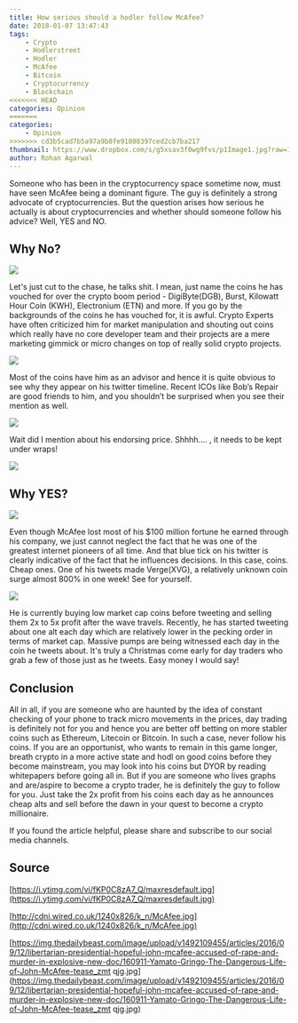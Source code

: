 ```yaml
---
title: How serious should a hodler follow McAfee?
date: 2018-01-07 13:47:43
tags: 
    - Crypto 
    - Hodlerstreet 
    - Hodler 
    - McAfee 
    - Bitcoin 
    - Cryptocurrency 
    - Blockchain
<<<<<<< HEAD
categories: Opinion
=======
categories:
    - Opinion
>>>>>>> cd3b5cad7b5a97a9b0fe91808397ced2cb7ba217
thumbnail: https://www.dropbox.com/s/g5xsav3f0wg9fvs/p1Image1.jpg?raw=1
author: Rohan Agarwal
---
```


Someone who has been in the cryptocurrency space sometime now, must have seen McAfee being a dominant figure. The guy is definitely a strong advocate of cryptocurrencies. But the question arises how serious he actually is about cryptocurrencies and whether should someone follow his advice? Well, YES and NO.

## Why No?

![](https://www.dropbox.com/s/f29ee8gv6ximzi6/p1Image2.jpg?raw=1)

Let's just cut to the chase, he talks shit. I mean, just name the coins he has vouched for over the crypto boom period - DigiByte(DGB), Burst, Kilowatt Hour Coin (KWH), Electronium (ETN) and more. If you go by the backgrounds of the coins he has vouched for, it is awful. Crypto Experts have often criticized him for market manipulation and shouting out coins which really have no core developer team and their projects are a mere marketing gimmick or micro changes on top of really solid crypto projects.

![](https://www.dropbox.com/s/oj2z764y4b045v6/p1Image3.jpg?raw=1)

 Most of the coins have him as an advisor and hence it is quite obvious to see why they appear on his twitter timeline. Recent ICOs like Bob’s Repair are good friends to him, and you shouldn’t be surprised when you see their mention as well.

![](https://www.dropbox.com/s/xei78k4difh287a/p1Image4.jpg?raw=1)

Wait did I mention about his endorsing price. Shhhh…. , it needs to be kept under wraps!

![](https://www.dropbox.com/s/fxhbu52xk3rzaus/p1Image5.jpg?raw=1)

## Why YES?

![](https://www.dropbox.com/s/lwfevpn12g8cf6j/p1Image6.jpg?raw=1)

Even though McAfee lost most of his $100 million fortune he earned through his company, we just cannot neglect the fact that he was one of the greatest internet pioneers of all time. And that blue tick on his twitter is clearly indicative of the fact that he influences decisions. In this case, coins. Cheap ones. One of his tweets made Verge(XVG), a relatively unknown coin surge almost 800% in one week! See for yourself.

![](https://www.dropbox.com/s/l4dz8azd0oj3x9d/p1Image7.jpg?raw=1)

He is currently buying low market cap coins before tweeting and selling them 2x to 5x profit after the wave travels. Recently, he has started tweeting about one alt each day which are relatively lower in the pecking order in terms of market cap. Massive pumps are being witnessed each day in the coin he tweets about. It's truly a Christmas come early for day traders who grab a few of those just as he tweets. Easy money I would say!

## Conclusion

All in all, if you are someone who are haunted by the idea of constant checking of your phone to track micro movements in the prices, day trading is definitely not for you and hence you are better off betting on more stabler coins such as Ethereum, Litecoin or Bitcoin. In such a case, never follow his coins. If you are an opportunist, who wants to remain in this game longer, breath crypto in a more active state and hodl on good coins before they become mainstream, you may look into his coins but DYOR by reading whitepapers before going all in. But if you are someone who lives graphs and are/aspire to become a crypto trader, he is definitely the guy to follow for you. Just take the 2x profit from his coins each day as he announces cheap alts and sell before the dawn in your quest to become a crypto millionaire.
 
If you found the article helpful, please share and subscribe to our social media channels.

## Source

[https://i.ytimg.com/vi/fKP0C8zA7_Q/maxresdefault.jpg](https://i.ytimg.com/vi/fKP0C8zA7_Q/maxresdefault.jpg)

[http://cdni.wired.co.uk/1240x826/k_n/McAfee.jpg](http://cdni.wired.co.uk/1240x826/k_n/McAfee.jpg)

[https://img.thedailybeast.com/image/upload/v1492109455/articles/2016/09/12/libertarian-presidential-hopeful-john-mcafee-accused-of-rape-and-murder-in-explosive-new-doc/160911-Yamato-Gringo-The-Dangerous-Life-of-John-McAfee-tease_zmt qjg.jpg](https://img.thedailybeast.com/image/upload/v1492109455/articles/2016/09/12/libertarian-presidential-hopeful-john-mcafee-accused-of-rape-and-murder-in-explosive-new-doc/160911-Yamato-Gringo-The-Dangerous-Life-of-John-McAfee-tease_zmt qjg.jpg)